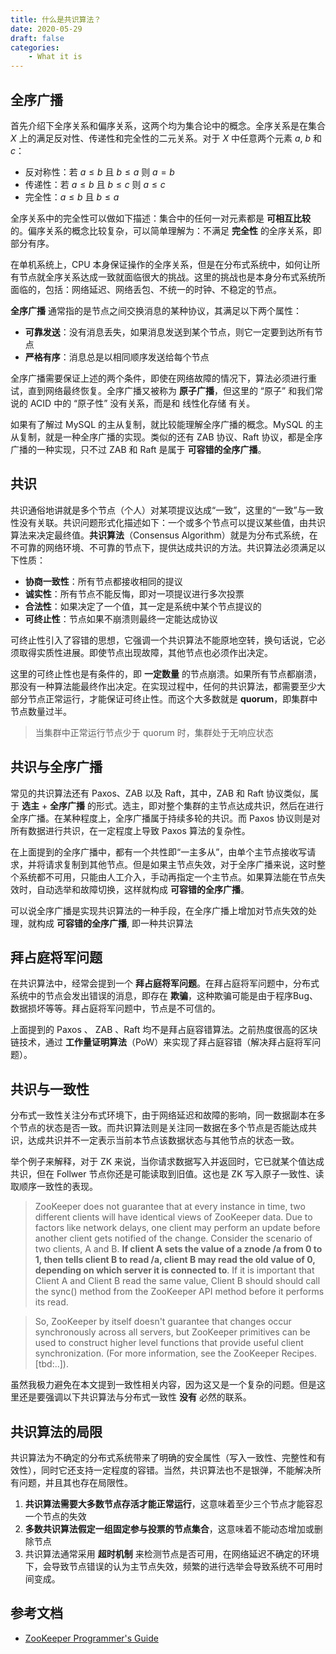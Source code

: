 ```yaml
---
title: 什么是共识算法？
date: 2020-05-29
draft: false
categories: 
    - What it is
---
```


## 全序广播

首先介绍下全序关系和偏序关系，这两个均为集合论中的概念。全序关系是在集合 $X$ 上的满足反对性、传递性和完全性的二元关系。对于 $X$ 中任意两个元素 $a$, $b$ 和 $c$：

- 反对称性：若 $a \leq b$ 且 $b \leq a$ 则 $a = b$
- 传递性：若 $a \leq b$ 且 $b \leq c$ 则 $a \leq c$
- 完全性：$a \leq b$ 且 $b \leq a$

全序关系中的完全性可以做如下描述：集合中的任何一对元素都是 **可相互比较** 的。偏序关系的概念比较复杂，可以简单理解为：不满足 **完全性** 的全序关系，即部分有序。

在单机系统上，CPU 本身保证操作的全序关系，但是在分布式系统中，如何让所有节点就全序关系达成一致就面临很大的挑战。这里的挑战也是本身分布式系统所面临的，包括：网络延迟、网络丢包、不统一的时钟、不稳定的节点。

**全序广播** 通常指的是节点之间交换消息的某种协议，其满足以下两个属性：

- **可靠发送**：没有消息丢失，如果消息发送到某个节点，则它一定要到达所有节点
- **严格有序**：消息总是以相同顺序发送给每个节点

全序广播需要保证上述的两个条件，即使在网络故障的情况下，算法必须进行重试，直到网络最终恢复。全序广播又被称为 **原子广播**，但这里的 “原子” 和我们常说的 ACID 中的 “原子性” 没有关系，而是和 线性化存储 有关。

如果有了解过 MySQL 的主从复制，就比较能理解全序广播的概念。MySQL 的主从复制，就是一种全序广播的实现。类似的还有 ZAB 协议、Raft 协议，都是全序广播的一种实现，只不过 ZAB 和 Raft 是属于 **可容错的全序广播**。

## 共识

共识通俗地讲就是多个节点（个人）对某项提议达成“一致”，这里的“一致”与一致性没有关联。共识问题形式化描述如下：一个或多个节点可以提议某些值，由共识算法来决定最终值。**共识算法**（Consensus Algorithm）就是为分布式系统，在不可靠的网络环境、不可靠的节点下，提供达成共识的方法。共识算法必须满足以下性质：

- **协商一致性**：所有节点都接收相同的提议
- **诚实性**：所有节点不能反悔，即对一项提议进行多次投票
- **合法性**：如果决定了一个值，其一定是系统中某个节点提议的
- **可终止性**：节点如果不崩溃则最终一定能达成协议

可终止性引入了容错的思想，它强调一个共识算法不能原地空转，换句话说，它必须取得实质性进展。即使节点出现故障，其他节点也必须作出决定。

这里的可终止性也是有条件的，即 **一定数量** 的节点崩溃。如果所有节点都崩溃，那没有一种算法能最终作出决定。在实现过程中，任何的共识算法，都需要至少大部分节点正常运行，才能保证可终止性。而这个大多数就是 **quorum**，即集群中节点数量过半。

> 当集群中正常运行节点少于 quorum 时，集群处于无响应状态

## 共识与全序广播

常见的共识算法还有 Paxos、ZAB 以及 Raft，其中，ZAB 和 Raft 协议类似，属于 **选主** + **全序广播** 的形式。选主，即对整个集群的主节点达成共识，然后在进行全序广播。在某种程度上，全序广播属于持续多轮的共识。而 Paxos 协议则是对所有数据进行共识，在一定程度上导致 Paxos 算法的复杂性。 


在上面提到的全序广播中，都有一个共性即“一主多从”，由单个主节点接收写请求，并将请求复制到其他节点。但是如果主节点失效，对于全序广播来说，这时整个系统都不可用，只能由人工介入，手动再指定一个主节点。如果算法能在节点失效时，自动选举和故障切换，这样就构成 **可容错的全序广播**。

可以说全序广播是实现共识算法的一种手段，在全序广播上增加对节点失效的处理，就构成 **可容错的全序广播**, 即一种共识算法


## 拜占庭将军问题

在共识算法中，经常会提到一个 **拜占庭将军问题**。在拜占庭将军问题中，分布式系统中的节点会发出错误的消息，即存在 **欺骗**，这种欺骗可能是由于程序Bug、数据损坏等等。拜占庭将军问题中，节点是不可信的。

上面提到的 Paxos 、 ZAB 、Raft 均不是拜占庭容错算法。之前热度很高的区块链技术，通过 **工作量证明算法**（PoW）来实现了拜占庭容错（解决拜占庭将军问题）。

## 共识与一致性

分布式一致性关注分布式环境下，由于网络延迟和故障的影响，同一数据副本在多个节点的状态是否一致。而共识算法则是关注同一数据在多个节点是否能达成共识，达成共识并不一定表示当前本节点该数据状态与其他节点的状态一致。

举个例子来解释，对于 ZK 来说，当你请求数据写入并返回时，它已就某个值达成共识，但在 Follwer 节点你还是可能读取到旧值。这也是 ZK 写入原子一致性、读取顺序一致性的表现。

> ZooKeeper does not guarantee that at every instance in time, two different clients will have identical views of ZooKeeper data. Due to factors like network delays, one client may perform an update before another client gets notified of the change. Consider the scenario of two clients, A and B. **If client A sets the value of a znode /a from 0 to 1, then tells client B to read /a, client B may read the old value of 0, depending on which server it is connected to**. If it is important that Client A and Client B read the same value, Client B should should call the sync() method from the ZooKeeper API method before it performs its read.


> So, ZooKeeper by itself doesn't guarantee that changes occur synchronously across all servers, but ZooKeeper primitives can be used to construct higher level functions that provide useful client synchronization. (For more information, see the ZooKeeper Recipes. [tbd:..]).

虽然我极力避免在本文提到一致性相关内容，因为这又是一个复杂的问题。但是这里还是要强调以下共识算法与分布式一致性 **没有** 必然的联系。


## 共识算法的局限

共识算法为不确定的分布式系统带来了明确的安全属性（写入一致性、完整性和有效性），同时它还支持一定程度的容错。当然，共识算法也不是银弹，不能解决所有问题，并且其也存在局限性。

1. **共识算法需要大多数节点存活才能正常运行**，这意味着至少三个节点才能容忍一个节点的失效
2. **多数共识算法假定一组固定参与投票的节点集合**，这意味着不能动态增加或删除节点
3. 共识算法通常采用 **超时机制** 来检测节点是否可用，在网络延迟不确定的环境下，会导致节点错误的认为主节点失效，频繁的进行选举会导致系统不可用时间变成。

## 参考文档

- [ZooKeeper Programmer's Guide](https://zookeeper.apache.org/doc/r3.1.2/zookeeperProgrammers.html#ch_zkGuarantees)